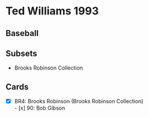 # Ted Williams 1993 
## Baseball

## Subsets

- Brooks Robinson Collection

## Cards

- [x] BR4: Brooks Robinson (Brooks Robinson Collection) <br>- [x] 90: Bob Gibson <br>